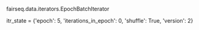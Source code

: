 fairseq.data.iterators.EpochBatchIterator

itr_state = {'epoch': 5, 'iterations_in_epoch': 0, 'shuffle': True, 'version': 2}
